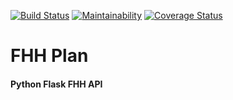 [![Build Status](https://travis-ci.org/Bonifase/FHH.svg?branch=master)](https://travis-ci.org/Bonifase/FHH) [![Maintainability](https://api.codeclimate.com/v1/badges/227a4fc8f8d6875c384d/maintainability)](https://codeclimate.com/github/Bonifase/Workout-backend/maintainability) [![Coverage Status](https://coveralls.io/repos/github/Bonifase/FHH/badge.svg)](https://coveralls.io/github/Bonifase/FHH)

# FHH Plan 

#### Python Flask FHH API 